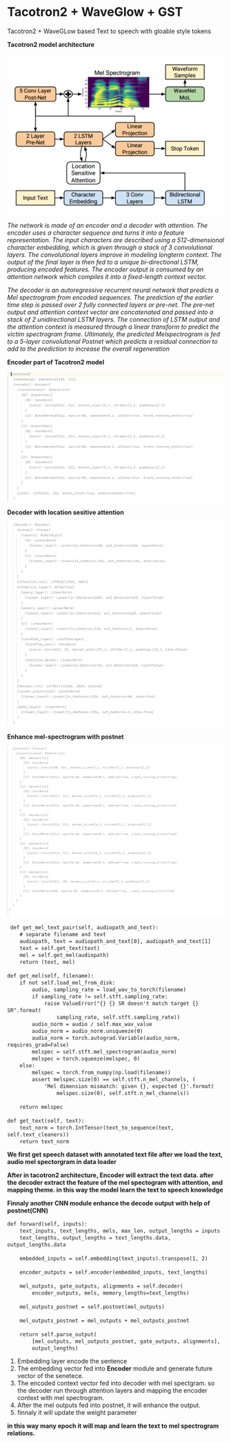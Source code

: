 # Tacotron2 + WaveGlow + GST
Tacotron2 + WaveGLow based Text to speech with gloable style tokens 


**Tacotron2 model architecture**

![Tacotron2 model](images/Tacotron2.png)


_The network is made of an encoder and a decoder with attention. The encoder uses a
character sequence and turns it into a feature representation. The input characters are
described using a 512-dimensional character embedding, which is given through a
stack of 3 convolutional layers. The convolutional layers improve in modeling longterm context. The output of the final layer is then fed to a unique bi-directional
LSTM, producing encoded features. The encoder output is consumed by an attention
network which compiles it into a fixed-length context vector._

_The decoder is an autoregressive recurrent neural network that predicts a Mel
spectrogram from encoded sequences. The prediction of the earlier time step is passed
over 2 fully connected layers or pre-net. The pre-net output and attention context
vector are concatenated and passed into a stack of 2 unidirectional LSTM layers. The
connection of LSTM output and the attention context is measured through a linear
transform to predict the victim spectrogram frame. Ultimately, the predicted Melspectrogram is fed to a 5-layer convolutional Postnet which predicts a residual
connection to add to the prediction to increase the overall regeneration_


**Encoder part of Tacotron2 model**

![Encoder of Tacotron2](images/p1.png)

**Decoder with location sesitive attention**

![Encoder of Tacotron2](images/p2.png)

**Enhance mel-spectrogram with postnet**

 ![Encoder of Tacotron2](images/p3.png)
 
     def get_mel_text_pair(self, audiopath_and_text):
        # separate filename and text
        audiopath, text = audiopath_and_text[0], audiopath_and_text[1]
        text = self.get_text(text)
        mel = self.get_mel(audiopath)
        return (text, mel)

    def get_mel(self, filename):
        if not self.load_mel_from_disk:
            audio, sampling_rate = load_wav_to_torch(filename)
            if sampling_rate != self.stft.sampling_rate:
                raise ValueError("{} {} SR doesn't match target {} SR".format(
                    sampling_rate, self.stft.sampling_rate))
            audio_norm = audio / self.max_wav_value
            audio_norm = audio_norm.unsqueeze(0)
            audio_norm = torch.autograd.Variable(audio_norm, requires_grad=False)
            melspec = self.stft.mel_spectrogram(audio_norm)
            melspec = torch.squeeze(melspec, 0)
        else:
            melspec = torch.from_numpy(np.load(filename))
            assert melspec.size(0) == self.stft.n_mel_channels, (
                'Mel dimension mismatch: given {}, expected {}'.format(
                    melspec.size(0), self.stft.n_mel_channels))

        return melspec

    def get_text(self, text):
        text_norm = torch.IntTensor(text_to_sequence(text, self.text_cleaners))
        return text_norm


**We first get speech dataset with annotated text file after we load the text, audio mel spectorgram in data loader**

**After in tacotron2 architecture, Encoder will extract the text data. after the decoder extract the feature of the mel spectogram with attention, and mapping theme. in this way the model learn the text to speech knowledge**

**Finnaly another CNN module enhance the decode output with help of postnet(CNN)**


    def forward(self, inputs):
        text_inputs, text_lengths, mels, max_len, output_lengths = inputs
        text_lengths, output_lengths = text_lengths.data, output_lengths.data

        embedded_inputs = self.embedding(text_inputs).transpose(1, 2)

        encoder_outputs = self.encoder(embedded_inputs, text_lengths)

        mel_outputs, gate_outputs, alignments = self.decoder(
            encoder_outputs, mels, memory_lengths=text_lengths)

        mel_outputs_postnet = self.postnet(mel_outputs)
        
        mel_outputs_postnet = mel_outputs + mel_outputs_postnet

        return self.parse_output(
            [mel_outputs, mel_outputs_postnet, gate_outputs, alignments],
            output_lengths)


1. Embedding layer encode the sentence
2. The embedding vector fed into **Encoder** module and generate future vector of the senetece.
3. The encoded context vector fed into decoder with mel spectgram. so the decoder run through attention layers and mapping the encoder context with mel spectrogram.
4. After the mel outputs fed into postnet, it will enhance the output.
5. finnaly it will update the weight parameter

**in this way many epoch it will map and learn the text to mel spectrogram relations.** 
 
